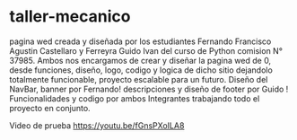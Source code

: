 # taller-mecanico
pagina wed creada y diseñada por los estudiantes Fernando Francisco Agustin Castellaro y Ferreyra Guido Ivan del curso de Python comision  N° 37985.
Ambos nos encargamos de crear y diseñar la pagina wed de 0, desde funciones, diseño, logo, codigo y logica de dicho sitio dejandolo totalmente funcionable, proyecto escalable para un futuro. 
Diseño del NavBar, banner por Fernando! descripciones y diseño de footer por Guido ! Funcionalidades y codigo por ambos Integrantes trabajando todo el proyecto en conjunto.

Video de prueba 
https://youtu.be/fGnsPXoILA8

